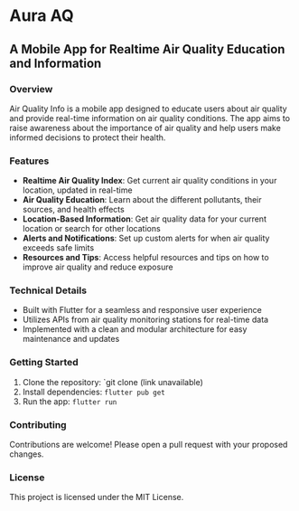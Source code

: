 # Aura AQ
## A Mobile App for Realtime Air Quality Education and Information

### Overview

Air Quality Info is a mobile app designed to educate users about air quality and provide real-time information on air quality conditions. The app aims to raise awareness about the importance of air quality and help users make informed decisions to protect their health.

### Features

* **Realtime Air Quality Index**: Get current air quality conditions in your location, updated in real-time
* **Air Quality Education**: Learn about the different pollutants, their sources, and health effects
* **Location-Based Information**: Get air quality data for your current location or search for other locations
* **Alerts and Notifications**: Set up custom alerts for when air quality exceeds safe limits
* **Resources and Tips**: Access helpful resources and tips on how to improve air quality and reduce exposure

### Technical Details

* Built with Flutter for a seamless and responsive user experience
* Utilizes APIs from air quality monitoring stations for real-time data
* Implemented with a clean and modular architecture for easy maintenance and updates

### Getting Started

1. Clone the repository: `git clone (link unavailable)
2. Install dependencies: `flutter pub get`
3. Run the app: `flutter run`

### Contributing

Contributions are welcome! Please open a pull request with your proposed changes.

### License

This project is licensed under the MIT License.

